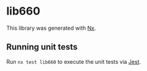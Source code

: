 # lib660

This library was generated with [Nx](https://nx.dev).

## Running unit tests

Run `nx test lib660` to execute the unit tests via [Jest](https://jestjs.io).
